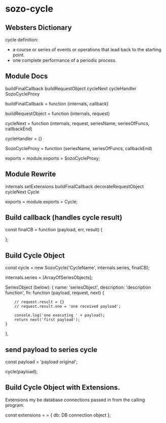 # sozo-cycle

## Websters Dictionary

cycle definition:
* a course or series of events or operations that
  lead back to the starting point.
* one complete performance of a periodic process.

## Module Docs

buildFinalCallback
buildRequestObject
cycleNext
cycleHandler
SozoCycleProxy

buildFinalCallback = function (internals, callback)

buildRequestObject = function (internals, request)

cycleNext = function (internals, request, seriesName, seriesOfFuncs, callbackEnd)

cycleHandler = {}

SozoCycleProxy = function (seriesName, seriesOfFuncs, callbackEnd)

exports = module.exports = SozoCycleProxy;

## Module Rewrite

internals
setExtensions
buildFinalCallback
decorateRequestObject
cycleNext
Cycle

exports = module.exports = Cycle;

## Build callback (handles cycle result)

const finalCB = function (payload, err, result) {

};

## Build Cycle Object

const cycle = new SozoCycle('CycleName', internals.series, finalCB);

internals.series = [ArrayOfSeriesObjects];

SeriesObject (below):
{
    name: 'seriesObject',
    description: 'description function',
    fn: function (payload, request, next) {

        // request.result = {}
        // request.result.one = 'one received payload';

        console.log('one executing ' + payload);
        return next('first payload');
    }
},

## send payload to series cycle

const payload = 'payload original';

cycle(payload);


## Build Cycle Object with Extensions.

Extensions my be database connections passed in from
the calling program.


const extensions = = {
    db: DB connection object
};


